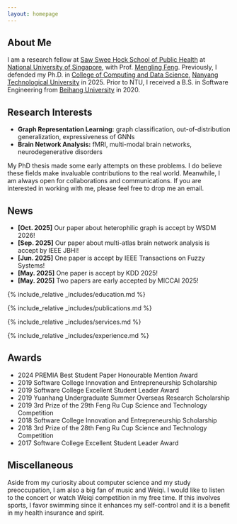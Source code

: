 ```yaml
---
layout: homepage
---
```


## About Me

I am a research fellow at [Saw Swee Hock School of Public Health](https://sph.nus.edu.sg/) at [National University of Singapore](https://nus.edu.sg/), with Prof. [Mengling Feng](https://www.mornin-feng.com/). Previously, I defended my Ph.D. in [College of Computing and Data Science](https://www.ntu.edu.sg/computing), [Nanyang Technological University](https://www.ntu.edu.sg/) in 2025. 
Prior to NTU, I received a B.S. in Software Engineering from [Beihang University](https://www.buaa.edu.cn) in 2020. 

## Research Interests

- **Graph Representation Learning:** graph classification, out-of-distribution generalization, expressiveness of GNNs
- **Brain Network Analysis:** fMRI, multi-modal brain networks, neurodegenerative disorders

My PhD thesis made some early attempts on these problems. I do believe these fields make invaluable contributions to the real world. Meanwhile, I am always open for collaborations and communications. If you are interested in working with me, please feel free to drop me an email.

## News

- **[Oct. 2025]** Our paper about heterophilic graph is accept by WSDM 2026!
- **[Sep. 2025]** Our paper about multi-atlas brain network analysis is accept by IEEE JBHI!
- **[Jun. 2025]** One paper is accept by IEEE Transactions on Fuzzy Systems!
- **[May. 2025]** One paper is accept by KDD 2025!
- **[May. 2025]** Two papers are early accepted by MICCAI 2025!

{% include_relative _includes/education.md %}

{% include_relative _includes/publications.md %}

{% include_relative _includes/services.md %}

{% include_relative _includes/experience.md %}

## Awards

- 2024   PREMIA Best Student Paper Honourable Mention Award
- 2019   Software College Innovation and Entrepreneurship Scholarship
- 2019   Software College Excellent Student Leader Award
- 2019   Yuanhang Undergraduate Summer Overseas Research Scholarship
- 2019   3rd Prize of the 29th Feng Ru Cup Science and Technology Competition
- 2018   Software College Innovation and Entrepreneurship Scholarship
- 2018   3rd Prize of the 28th Feng Ru Cup Science and Technology Competition
- 2017   Software College Excellent Student Leader Award


## Miscellaneous

Aside from my curiosity about computer science and my study preoccupation, I am also a big fan of music and Weiqi. I would like to listen to the concert or watch Weiqi competition in my free time. If this involves sports, I favor swimming since it enhances my self-control and it is a benefit in my health insurance and spirit.